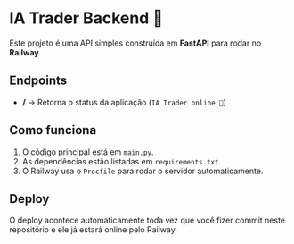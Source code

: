 # IA Trader Backend 🚀

Este projeto é uma API simples construída em **FastAPI** para rodar no **Railway**.

## Endpoints

- **/** → Retorna o status da aplicação (`IA Trader online 🚀`)

## Como funciona

1. O código principal está em `main.py`.
2. As dependências estão listadas em `requirements.txt`.
3. O Railway usa o `Procfile` para rodar o servidor automaticamente.

## Deploy

O deploy acontece automaticamente toda vez que você fizer commit neste repositório e ele já estará online pelo Railway.
